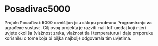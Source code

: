 # Posadivac5000
Projekt Posađivač 5000 osmišljen je u sklopu predmeta Programiranje za ugrađene sustave. Cilj ovog projekta je razviti mali IoT uređaj koji mjeri uvjete okoliša (vlažnost zraka, vlažnost tla i temperaturu) i daje preporuku korisniku o tome koja bi biljka najbolje odgovarala tim uvjetima.
